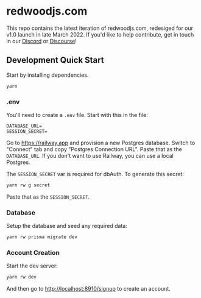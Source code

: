 # redwoodjs.com

This repo contains the latest iteration of redwoodjs.com, redesiged for our v1.0 launch in late March 2022. If you'd like to help contribute, get in touch in our [Discord](https://discord.gg/jjSYEQd) or [Discourse](https://community.redwoodjs.com/)!

## Development Quick Start

Start by installing dependencies.

```bash
yarn
```

### .env

You'll need to create a `.env` file. Start with this in the file:

```
DATABASE_URL=
SESSION_SECRET=
```

Go to https://railway.app and provision a new Postgres database. Switch to "Connect" tab and copy "Postgres Connection URL". Paste that as the `DATABASE_URL`. If you don't want to use Railway, you can use a local Postgres.

The `SESSION_SECRET` var is required for dbAuth. To generate this secret:

```bash
yarn rw g secret
```

Paste that as the `SESSION_SECRET`.

### Database

Setup the database and seed any required data:

```bash
yarn rw prisma migrate dev
```

### Account Creation

Start the dev server:

```bash
yarn rw dev
```

And then go to [http://localhost:8910/signup](http://localhost:8910/signup) to create an account.
